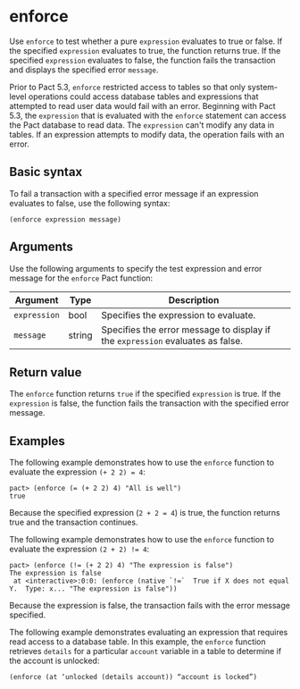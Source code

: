 # enforce

Use `enforce` to test whether a pure `expression` evaluates to true or false.
If the specified `expression` evaluates to true, the function returns true.
If the specified `expression` evaluates to false, the function fails the transaction and displays the specified error `message`.

Prior to Pact 5.3, `enforce` restricted access to tables so that only system-level operations could access database tables and expressions that attempted to read user data would fail with an error. Beginning with Pact 5.3, the `expression` that is evaluated with the `enforce` statement can access the Pact database to read data.
The `expression` can't modify any data in tables.
If an expression attempts to modify data, the operation fails with an error.

## Basic syntax

To fail a transaction with a specified error message if an expression evaluates to false, use the following syntax:

```pact
(enforce expression message)
```

## Arguments

Use the following arguments to specify the test expression and error message for the `enforce` Pact function:

| Argument | Type   | Description                                    |
|----------|--------|------------------------------------------------|
| `expression` | bool | Specifies the expression to evaluate.     |
| `message` | string | Specifies the error message to display if the `expression` evaluates as false. |

## Return value

The `enforce` function returns `true` if the specified `expression` is true. 
If the `expression` is false, the function fails the transaction with the specified error message.

## Examples

The following example demonstrates how to use the `enforce` function to evaluate the expression `(+ 2 2) = 4`:

```pact
pact> (enforce (= (+ 2 2) 4) "All is well")
true
```

Because the specified expression (`2 + 2 = 4`) is true, the function returns true and the transaction continues.

The following example demonstrates how to use the `enforce` function to evaluate the expression `(2 + 2) != 4`:

```pact
pact> (enforce (!= (+ 2 2) 4) "The expression is false")
The expression is false
 at <interactive>:0:0: (enforce (native `!=`  True if X does not equal Y.  Type: x... "The expression is false"))
```

Because the expression is false, the transaction fails with the error message specified.

The following example demonstrates evaluating an expression that requires read access to a database table. 
In this example, the `enforce` function retrieves `details` for a particular `account` variable in a table to determine if the account is unlocked:

```pact
(enforce (at ‘unlocked (details account)) “account is locked”)
```